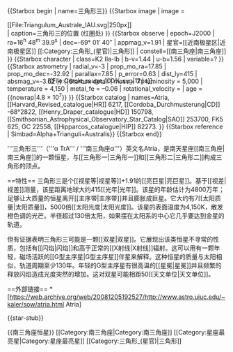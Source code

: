{{Starbox begin |
   name=三角形三}}
{{Starbox image
| image =
     <div style="position: relative">[[File:Triangulum_Australe_IAU.svg|250px]]
     <div style="position: absolute; left: 93px; top: 128px">[[File:Cercle_rouge_100%.svg|12px]]</div>
     </div>
| caption=三角形三的位置 (红圈处)
}}
{{Starbox observe |
  epoch=J2000 |
  ra=16<sup>h</sup> 48<sup>m</sup> 39.9<sup>s</sup> |
  dec=-69° 01′ 40″ |
  appmag_v=1.91 |
  星官=[[近南极星区|近南极星区]] [[:Category:三角形_(星官)|三角形]] |
  constell=[[南三角座|南三角座]] }}
{{Starbox character |
  class=K2 IIa-Ib |
  b-v=1.44 |
  u-b=1.56 |
  variable=? }}
{{Starbox astrometry |
  radial_v=-3 |
  prop_mo_ra=17.85 |
  prop_mo_dec=-32.92 |
  parallax=7.85 |
  p_error=0.63 |
 dist_ly=415 |
  absmag_v=-3.62 }}
{{Starbox detail
| mass     = 7
| luminosity  = 5,000
| temperature = 4,150
| metal_fe = –0.06
| rotational_velocity =
| age      = {{nowrap|4.8 × 10<sup>7</sup>}}
}}
{{Starbox catalog |
  names=Atria, [[Harvard_Revised_catalogue|HR]] 6217,  [[Cordoba_Durchmusterung|CD]] -68°2822, [[Henry_Draper_catalogue|HD]] 150798, [[Smithsonian_Astrophysical_Observatory_Star_Catalog|SAO]] 253700, FK5 625, GC 22558, [[Hipparcos_catalogue|HIP]] 82273. }}
{{Starbox reference |
  Simbad=Alpha+Trianguli+Australis}}
{{Starbox end}}

'''三角形三'''（'''α TrA''' / '''南三角座α'''）英文名Atria，是南天星座[[南三角座|南三角座]]的一颗恒星，与[[三角形一|三角形一]]和[[三角形二|三角形二]]构成三角形的顶点。

==特性==
三角形三是个[[视星等|视星等]]+1.91的[[亮巨星|亮巨星]]。基于[[视差|视差]]测量，该星距离地球大约415[[光年|光年]]。该星的年龄估计为4800万年；足够让大质量的恒星离开[[主序带|主序带]]并且膨胀成巨星。它大约有7[[太阳质量|太阳质量]]，5000倍[[太阳光度|太阳光度]]。该星的表面温度为4,150K，散发橙色调的光芒。半径超过130倍太阳，如果摆在太阳系的中心它几乎要达到金星的轨道。

但有证据表明三角形三可能是一颗[[双星|双星]]。它展现出该类恒星不寻常的性质，包括有[[闪焰|闪焰]]和高于正常的[[X射线|X射线]]辐射。这可以用有一颗年轻，磁场活跃的[[G型主序星|G型主序星]]伴星来解释。这种恒星的质量与太阳相似，轨道周期至少130年。年轻的G型主序星有很高温的[[星冕|星冕]]并且频繁的释放闪焰造成光度突然的增加。这对双星可能相距50[[天文单位|天文单位]]。


==外部链接==
*[https://web.archive.org/web/20081205192527/http://www.astro.uiuc.edu/~kaler/sow/atria.html Atria]

{{star-stub}}

{{南三角座恒星}}
[[Category:南三角座|Category:南三角座]]
[[Category:星座最亮星|Category:星座最亮星]]
[[Category:三角形_(星官)|三角形]]